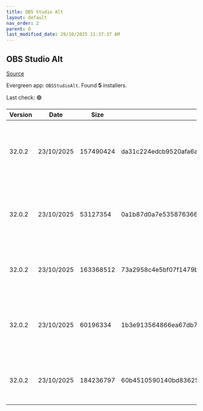 ```yaml
---
title: OBS Studio Alt
layout: default
nav_order: 2
parent: O
last_modified_date: 29/10/2025 11:37:37 AM
---
```


## OBS Studio Alt

[Source](https://obsproject.com/)

Evergreen app: `OBSStudioAlt`. Found **5** installers.

Last check: 🟢

| Version | Date       | Size      | Sha256                                                           | Architecture | InstallerType | Type | URI                                                                                                                                                                                                                            |
| ------- | ---------- | --------- | ---------------------------------------------------------------- | ------------ | ------------- | ---- | ------------------------------------------------------------------------------------------------------------------------------------------------------------------------------------------------------------------------------ |
| 32.0.2  | 23/10/2025 | 157490424 | da31c224edcb9520afa6a0df89c0cc32eac07b5d8e8bc2816c3e55764738a117 | x64          | Default       | exe  | [https://github.com/obsproject/obs-studio/releases/download/32.0.2/OBS-Studio-32.0.2-Windows-x64-Installer.exe](https://github.com/obsproject/obs-studio/releases/download/32.0.2/OBS-Studio-32.0.2-Windows-x64-Installer.exe) |
| 32.0.2  | 23/10/2025 | 53127354  | 0a1b87d0a7e535876366cc45ca3aae769c6380223bcde40a9cc40852ace79a9e | ARM64        | Default       | zip  | [https://github.com/obsproject/obs-studio/releases/download/32.0.2/OBS-Studio-32.0.2-Windows-arm64-PDBs.zip](https://github.com/obsproject/obs-studio/releases/download/32.0.2/OBS-Studio-32.0.2-Windows-arm64-PDBs.zip)       |
| 32.0.2  | 23/10/2025 | 163368512 | 73a2958c4e5bf07f1479b5997ffcae6955848e160d61044d9e0f45d826cfb678 | ARM64        | Default       | zip  | [https://github.com/obsproject/obs-studio/releases/download/32.0.2/OBS-Studio-32.0.2-Windows-arm64.zip](https://github.com/obsproject/obs-studio/releases/download/32.0.2/OBS-Studio-32.0.2-Windows-arm64.zip)                 |
| 32.0.2  | 23/10/2025 | 60196334  | 1b3e913564866ea67db711ab4bb4e9ecd3225fb4bad478cf71b09ddaf98fe5ef | x64          | Default       | zip  | [https://github.com/obsproject/obs-studio/releases/download/32.0.2/OBS-Studio-32.0.2-Windows-x64-PDBs.zip](https://github.com/obsproject/obs-studio/releases/download/32.0.2/OBS-Studio-32.0.2-Windows-x64-PDBs.zip)           |
| 32.0.2  | 23/10/2025 | 184236797 | 60b4510590140bd83625cc694d4ccd56b34fb499fc41d18c9558636a53ceabfa | x64          | Default       | zip  | [https://github.com/obsproject/obs-studio/releases/download/32.0.2/OBS-Studio-32.0.2-Windows-x64.zip](https://github.com/obsproject/obs-studio/releases/download/32.0.2/OBS-Studio-32.0.2-Windows-x64.zip)                     |
